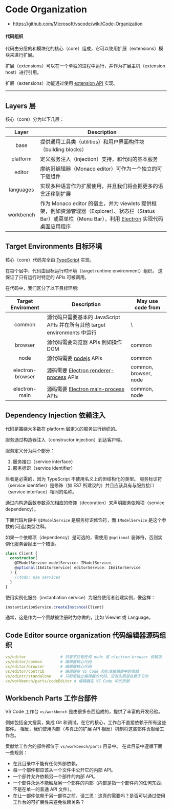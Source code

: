 # Code Organization

- <https://github.com/Microsoft/vscode/wiki/Code-Organization>

#### 代码组织

代码由分层的和模块化的核心（core）组成，它可以使用扩展（extensions）模块来进行扩展。

扩展（extensions）可以在一个单独的进程中运行，并作为扩展主机（extension host）进行引用。

扩展（extensions）功能通过使用 [extension API] 实现。

---

## Layers 层

核心（core）分为以下几层：

Layer | Description
:-:|-
base | 提供通用工具类（utilities）和用户界面构件块（building blocks）
platform | 定义服务注入（injection）支持，和代码的基本服务
editor | 摩纳哥编辑器（Monaco editor）可作为一个独立的可下载组件
languages | 实现多种语言作为扩展使用，并且我们将会把更多的语言迁移到扩展
workbench | 作为 Monaco editor 的宿主，并为 viewlets 提供框架，例如资源管理器（Explorer）、状态栏（Status Bar）或菜单栏（Menu Bar），利用 [Electron] 实现代码桌面应用程序

## Target Environments 目标环境

核心（core）代码完全由 [TypeScript] 实现。

在每个层中，代码由目标运行时环境（target runtime environment）组织。
这保证了只有运行时特定的 APIs 可被调用。

在代码中，我们区分了以下目标环境:

Target Enviroment | Description | May use code from
:-:|-|-
common | 源代码只需要基本的 JavaScript APIs 并在所有其他 target environments 中运行 | \
browser | 源代码需要浏览器 APIs 例如操作 DOM | common
node | 源代码需要 [nodejs] APIs | common
electron-browser | 源码需要 [Electron renderer-process] APIs | common, browser, node
electron-main | 源码需要 [Electron main-process] APIs | common, node

## Dependency Injection 依赖注入

代码是围绕大多数在 platform 层定义的服务进行组织的。

服务通过构造器注入（constructor injection）到达客户端。

服务定义分为两个部分：

1. 服务接口（service interface）
2. 服务标识（service identifier）

后者是必需的，因为 TypeScript 不使用名义上的但结构化的类型。
服务标识符（service identifier）是修饰（如 ES7 所建议的）并且应该具有与服务接口（service interface）相同的名称。

通过向构造函数参数添加相应的修饰（decoration）来声明服务依赖项（service dependency）。

下面代码片段中 `@IModelService` 是服务标识修饰符，而 `IModelService` 是这个参数的(可选)类型注释。

如果一个依赖项（dependency）是可选的，需使用 `@optional` 装饰符，否则实例化服务会抛出一个错误。

```ts
class Client {
  constructor(
    @IModelServive modelService: IModelService,
    @optional(IEditorService) editorService: IEditorService
  ) {
    //todo: use services
  }
}
```

使用实例化服务（instantiation service）为服务使用者创建实例，像这样：

```ts
instantiationService.createInstance(Client)
```

通常，这是作为一个贡献被注册时为你做的，比如 Viewlet 或 Language。


## Code Editor source organization 代码编辑器源码组织

```yaml
vs/editor               # 目录不应有任何 node 或 electron-browser 依赖项
vs/editor/common        # 编辑器核心代码
vs/editor/browser       # 编辑器核心代码
vs/editor/contrib       # 编辑器在 VS Code 和标准编辑器中的贡献
vs/ediotr/standalone    # 只附带独立编辑器的代码，没有东西是依赖于它的
vs/workbench/parts/codeEditor # 编辑器在 VS Code 中的贡献
```

## Workbench Parts 工作台部件

VS Code 工作台 `vs/workbench` 是由很多东西组成的，提供了丰富的开发经验。

例如包括全文搜索，集成 Git 和调试。在它的核心，工作台不直接依赖于所有这些部件。
相反，我们使用内部（与真正的扩展 API 相反）机制将这些部件贡献给工作台。

贡献给工作台的部件都位于 `vs/workbench/parts` 目录中。
在此目录中遵循下面一些规则：

- 在此目录中不能有任何外部依赖。
- 每一个部件都应该从一个文件中公开它的内部 API。
- 一个部件允许依赖另一个部件的内部 API。
- 一个部件永远不能触及另一个部件的内部（内部是指一个部件内的任何东西，不是在单一的普通 API 文件）。
- 在让一部件依赖于另一部件之前，请三思：这真的需要吗？是否可以通过使用工作台的可扩展性来避免依赖关系？



[extension API]: <https://code.visualstudio.com/docs/extensions/overview>
[Electron]: <http://electron.atom.io/>
[TypeScript]: <https://github.com/microsoft/typescript>
[nodejs]: <https://nodejs.org/>
[Electron renderer-process]: <https://github.com/atom/electron/tree/master/docs#modules-for-the-renderer-process-web-page>
[Electron main-process]: <https://github.com/atom/electron/tree/master/docs#modules-for-the-main-process>

